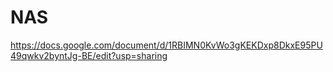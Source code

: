 # NAS


https://docs.google.com/document/d/1RBIMN0KvWo3gKEKDxp8DkxE95PU49qwkv2byntJg-BE/edit?usp=sharing
